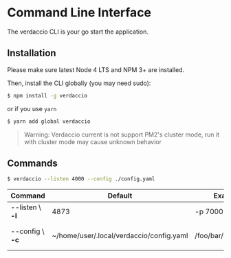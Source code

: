 # Command Line Interface

The verdaccio CLI is your go start the application. 


## Installation

Please make sure latest Node 4 LTS and NPM 3+ are installed.

Then, install the CLI globally (you may need sudo):

```bash
$ npm install -g verdaccio
```
or if you use `yarn`

```bash
$ yarn add global verdaccio
```

> Warning: Verdaccio current is not support PM2's cluster mode, run it with cluster mode may cause unknown behavior

## Commands

```bash
$ verdaccio --listen 4000 --config ./config.yaml
```

Command | Default | Example | Description 
--- | --- | --- | --- 
--listen \ **-l** | 4873 |  -p 7000 | http port
--config \ **-c** | ~/home/user/.local/verdaccio/config.yaml | /foo/bar/config.yaml | the configuration file

